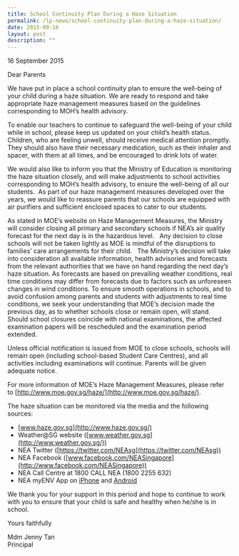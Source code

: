 ```yaml
---
title: School Continuity Plan During a Haze Situation
permalink: /lp-news/school-continuity-plan-during-a-haze-situation/
date: 2015-09-16
layout: post
description: ""
---
```

16 September 2015

Dear Parents

We have put in place a school continuity plan to ensure the well-being of your child during a haze situation. We are ready to respond and take appropriate haze management measures based on the guidelines corresponding to MOH’s health advisory.

To enable our teachers to continue to safeguard the well-being of your child while in school, please keep us updated on your child’s health status. Children, who are feeling unwell, should receive medical attention promptly. They should also have their necessary medication, such as their inhaler and spacer, with them at all times, and be encouraged to drink lots of water.

We would also like to inform you that the Ministry of Education is monitoring the haze situation closely, and will make adjustments to school activities corresponding to MOH’s health advisory, to ensure the well-being of all our students.  As part of our haze management measures developed over the years, we would like to reassure parents that our schools are equipped with air purifiers and sufficient enclosed spaces to cater to our students.

As stated in MOE’s website on Haze Management Measures, the Ministry will consider closing all primary and secondary schools if NEA’s air quality forecast for the next day is in the hazardous level.   Any decision to close schools will not be taken lightly as MOE is mindful of the disruptions to families’ care arrangements for their child.   The Ministry’s decision will take into consideration all available information, health advisories and forecasts from the relevant authorities that we have on hand regarding the next day’s haze situation. As forecasts are based on prevailing weather conditions, real time conditions may differ from forecasts due to factors such as unforeseen changes in wind conditions. To ensure smooth operations in schools, and to avoid confusion among parents and students with adjustments to real time conditions, we seek your understanding that MOE’s decision made the previous day, as to whether schools close or remain open, will stand.    Should school closures coincide with national examinations, the affected examination papers will be rescheduled and the examination period extended.

Unless official notification is issued from MOE to close schools, schools will remain open (including school-based Student Care Centres), and all activities including examinations will continue. Parents will be given adequate notice.

For more information of MOE’s Haze Management Measures, please refer to [http://www.moe.gov.sg/haze/](http://www.moe.gov.sg/haze/).

The haze situation can be monitored via the media and the following sources:

*   [www.haze.gov.sg](http://www.haze.gov.sg/)
*   Weather@SG website ([www.weather.gov.sg](http://www.weather.gov.sg/))
*   NEA Twitter ([https://twitter.com/NEAsg](https://twitter.com/NEAsg))
*   NEA Facebook ([www.facebook.com/NEASingapore](http://www.facebook.com/NEASingapore))
*   NEA Call Centre at 1800 CALL NEA (1800 2255 632)
*   NEA myENV App on [iPhone](https://itunes.apple.com/sg/app/myenv/id444435182?mt=8) and [Android](https://play.google.com/store/apps/details?id=sg.gov.nea&hl=en)

We thank you for your support in this period and hope to continue to work with you to ensure that your child is safe and healthy when he/she is in school.

Yours faithfully

Mdm Jenny Tan  
Principal